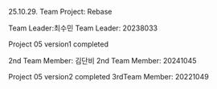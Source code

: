 25.10.29. Team Project: Rebase

Team Leader:최수민
Team Leader: 20238033

Project 05 version1 completed

2nd Team Member: 김단비 
2nd Team Member: 20241045

Project 05 version2 completed
3rdTeam Member: 20221049